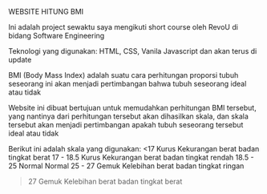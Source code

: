 WEBSITE HITUNG BMI

Ini adalah project sewaktu saya mengikuti short course oleh RevoU di bidang Software Engineering

Teknologi yang digunakan: HTML, CSS, Vanila Javascript
dan akan terus di update

BMI (Body Mass Index) adalah suatu cara perhitungan proporsi tubuh seseorang
ini akan menjadi pertimbangan bahwa tubuh seseorang ideal atau tidak

Website ini dibuat bertujuan untuk memudahkan perhitungan BMI tersebut, yang nantinya dari perhitungan tersebut akan dihasilkan skala, dan skala tersebut akan menjadi pertimbangan apakah tubuh seseorang tersebut ideal atau tidak

Berikut ini adalah skala yang digunakan:
<17 		Kurus 		Kekurangan berat badan tingkat berat
17 - 18.5	Kurus		Kekurangan berat badan tingkat rendah
18.5 - 25	Normal		Normal
25 - 27		Gemuk		Kelebihan berat badan tingkat ringan
>27		Gemuk		Kelebihan berat badan tingkat berat		
